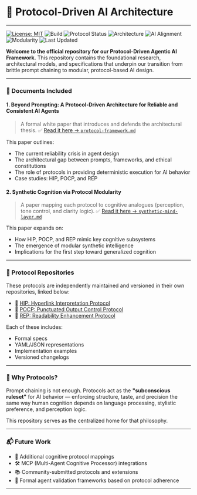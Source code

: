 # 🧠 Protocol-Driven AI Architecture
---

[![License: MIT](https://img.shields.io/badge/License-MIT-yellow.svg)](./LICENSE)
![Build](https://img.shields.io/badge/build-stable-brightgreen)
![Protocol Status](https://img.shields.io/badge/protocols-3%20active-blue)
![Architecture](https://img.shields.io/badge/architecture-protocol--driven-critical)
![AI Alignment](https://img.shields.io/badge/alignment-consistent--output-blueviolet)
![Modularity](https://img.shields.io/badge/modular-cognition-orange)
![Last Updated](https://img.shields.io/github/last-commit/dansasser/protocol-architecture)


**Welcome to the official repository for our Protocol-Driven Agentic AI Framework.**
This repository contains the foundational research, architectural models, and specifications that underpin our transition from brittle prompt chaining to modular, protocol-based AI design.

---

### 📄 Documents Included

#### 1. **Beyond Prompting: A Protocol-Driven Architecture for Reliable and Consistent AI Agents**

> A formal white paper that introduces and defends the architectural thesis.
> ✅ [Read it here → `protocol-framework.md`](../docs/PROTOCOL_DRIVEN_ARCHITECTURE.md)

This paper outlines:

* The current reliability crisis in agent design
* The architectural gap between prompts, frameworks, and ethical constitutions
* The role of protocols in providing deterministic execution for AI behavior
* Case studies: HIP, POCP, and REP

#### 2. **Synthetic Cognition via Protocol Modularity**

> A paper mapping each protocol to cognitive analogues (perception, tone control, and clarity logic).
> ✅ [Read it here → `synthetic-mind-layer.md`](../docs/SYNTHETIC_MIND_LAYER.md)

This paper expands on:

* How HIP, POCP, and REP mimic key cognitive subsystems
* The emergence of modular synthetic intelligence
* Implications for the first step toward generalized cognition

---

### 🧩 Protocol Repositories

These protocols are independently maintained and versioned in their own repositories, linked below:

* 🔗 [HIP: Hyperlink Interpretation Protocol](./HIP/)
* 🔗 [POCP: Punctuated Output Control Protocol](./POCP/)
* 🔗 [REP: Readability Enhancement Protocol](./REP/)

Each of these includes:

* Formal specs
* YAML/JSON representations
* Implementation examples
* Versioned changelogs

---

### 🚀 Why Protocols?

Prompt chaining is not enough.
Protocols act as the **"subconscious ruleset"** for AI behavior — enforcing structure, taste, and precision the same way human cognition depends on language processing, stylistic preference, and perception logic.

This repository serves as the centralized home for that philosophy.

---

### 📬 Future Work

* 🧠 Additional cognitive protocol mappings
* 🛠 MCP (Multi-Agent Cognitive Processor) integrations
* 📚 Community-submitted protocols and extensions
* 🤖 Formal agent validation frameworks based on protocol adherence

---

